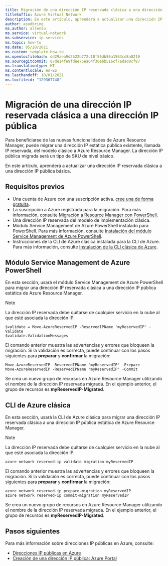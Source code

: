 ```yaml
---
title: Migración de una dirección IP reservada clásica a una dirección IP pública
titleSuffix: Azure Virtual Network
description: En este artículo, aprenderá a actualizar una dirección IP reservada del modelo de implementación clásica a una dirección IP pública de Azure Resource Manager.
author: asudbring
ms.author: allensu
ms.service: virtual-network
ms.subservice: ip-services
ms.topic: how-to
ms.date: 05/20/2021
ms.custom: template-how-to
ms.openlocfilehash: dd29aea9d2522b772c10f56db86a1563cd8a0210
ms.sourcegitcommit: 87de14fe9fdee75ea64f30ebb516cf7edad0cf87
ms.translationtype: HT
ms.contentlocale: es-ES
ms.lasthandoff: 10/01/2021
ms.locfileid: "129367748"
---
```

# <a name="migrate-a-classic-reserved-ip-address-to-a-public-ip-address"></a>Migración de una dirección IP reservada clásica a una dirección IP pública

Para beneficiarse de las nuevas funcionalidades de Azure Resource Manager, puede migrar una dirección IP estática pública existente, llamada IP reservada, del modelo clásico a Azure Resource Manager.  La dirección IP pública migrada será un tipo de SKU de nivel básico. 

En este artículo, aprenderá a actualizar una dirección IP reservada clásica a una dirección IP pública básica.

## <a name="prerequisites"></a>Requisitos previos

* Una cuenta de Azure con una suscripción activa. [cree una de forma gratuita](https://azure.microsoft.com/free/?ref=microsoft.com&utm_source=microsoft.com&utm_medium=docs&utm_campaign=visualstudio).
* La suscripción a Azure registrada para la migración. Para más información, consulte [Migración a Resource Manager con PowerShell](../../virtual-machines/migration-classic-resource-manager-ps.md).
* Una dirección IP reservada del modelo de implementación clásica.
* Módulo Service Management de Azure PowerShell instalado para PowerShell. Para más información, consulte [Instalación del módulo Service Management de Azure PowerShell](/powershell/azure/servicemanagement/install-azure-ps).
* Instrucciones de la CLI de Azure clásica instalada para la CLI de Azure. Para más información, consulte [Instalación de la CLI clásica de Azure](/cli/azure/install-classic-cli).

## <a name="azure-powershell-service-management-module"></a>Módulo Service Management de Azure PowerShell

En esta sección, usará el módulo Service Management de Azure PowerShell para migrar una dirección IP reservada clásica a una dirección IP pública estática de Azure Resource Manager.

> [!NOTE]
> La dirección IP reservada debe quitarse de cualquier servicio en la nube al que esté asociada la dirección IP.

```azurepowershell-interactive
$validate = Move-AzureReservedIP -ReservedIPName 'myReservedIP' -Validate
$validate.ValidationMessages

```

El comando anterior muestra las advertencias y errores que bloqueen la migración. Si la validación es correcta, puede continuar con los pasos siguientes para **preparar** y **confirmar** la migración:

```azurepowershell-interactive
Move-AzureReservedIP -ReservedIPName 'myReservedIP' -Prepare
Move-AzureReservedIP -ReservedIPName 'myReservedIP' -Commit
```
Se crea un nuevo grupo de recursos en Azure Resource Manager utilizando el nombre de la dirección IP reservada migrada. En el ejemplo anterior, el grupo de recursos es **myReservedIP-Migrated**.

## <a name="azure-classic-cli"></a>CLI de Azure clásica

En esta sección, usará la CLI de Azure clásica para migrar una dirección IP reservada clásica a una dirección IP pública estática de Azure Resource Manager.

> [!NOTE]
> La dirección IP reservada debe quitarse de cualquier servicio en la nube al que esté asociada la dirección IP.

```azurecli-interactive
azure network reserved-ip validate migration myReservedIP

```
El comando anterior muestra las advertencias y errores que bloqueen la migración. Si la validación es correcta, puede continuar con los pasos siguientes para **preparar** y **confirmar** la migración:

```azurecli-interactive
azure network reserved-ip prepare-migration myReservedIP
azure network reserved-ip commit-migration myReservedIP
```
Se crea un nuevo grupo de recursos en Azure Resource Manager utilizando el nombre de la dirección IP reservada migrada. En el ejemplo anterior, el grupo de recursos es **myReservedIP-Migrated**.

## <a name="next-steps"></a>Pasos siguientes


Para más información sobre direcciones IP públicas en Azure, consulte:

- [Direcciones IP públicas en Azure](public-ip-addresses.md)
- [Creación de una dirección IP pública: Azure Portal](../../virtual-network/create-public-ip-portal.md)

